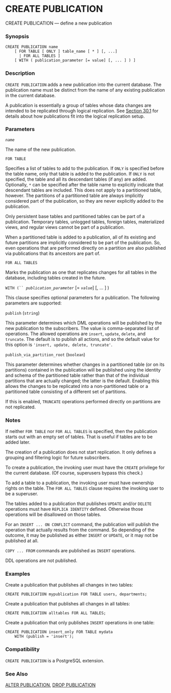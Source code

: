 # CREATE PUBLICATION

CREATE PUBLICATION — define a new publication

### Synopsis

```
CREATE PUBLICATION name
    [ FOR TABLE [ ONLY ] table_name [ * ] [, ...]
      | FOR ALL TABLES ]
    [ WITH ( publication_parameter [= value] [, ... ] ) ]
```

### Description

`CREATE PUBLICATION` adds a new publication into the current database. The publication name must be distinct from the name of any existing publication in the current database.

A publication is essentially a group of tables whose data changes are intended to be replicated through logical replication. See [Section 30.1](https://www.postgresql.org/docs/13/logical-replication-publication.html) for details about how publications fit into the logical replication setup.

### Parameters

_`name`_

The name of the new publication.

`FOR TABLE`

Specifies a list of tables to add to the publication. If `ONLY` is specified before the table name, only that table is added to the publication. If `ONLY` is not specified, the table and all its descendant tables (if any) are added. Optionally, `*` can be specified after the table name to explicitly indicate that descendant tables are included. This does not apply to a partitioned table, however. The partitions of a partitioned table are always implicitly considered part of the publication, so they are never explicitly added to the publication.

Only persistent base tables and partitioned tables can be part of a publication. Temporary tables, unlogged tables, foreign tables, materialized views, and regular views cannot be part of a publication.

When a partitioned table is added to a publication, all of its existing and future partitions are implicitly considered to be part of the publication. So, even operations that are performed directly on a partition are also published via publications that its ancestors are part of.

`FOR ALL TABLES`

Marks the publication as one that replicates changes for all tables in the database, including tables created in the future.

`WITH (`` `_`publication_parameter`_ \[= _`value`_] \[, ... ] )

This clause specifies optional parameters for a publication. The following parameters are supported:

`publish` (`string`)

This parameter determines which DML operations will be published by the new publication to the subscribers. The value is comma-separated list of operations. The allowed operations are `insert`, `update`, `delete`, and `truncate`. The default is to publish all actions, and so the default value for this option is `'insert, update, delete, truncate'`.

`publish_via_partition_root` (`boolean`)

This parameter determines whether changes in a partitioned table (or on its partitions) contained in the publication will be published using the identity and schema of the partitioned table rather than that of the individual partitions that are actually changed; the latter is the default. Enabling this allows the changes to be replicated into a non-partitioned table or a partitioned table consisting of a different set of partitions.

If this is enabled, `TRUNCATE` operations performed directly on partitions are not replicated.

### Notes

If neither `FOR TABLE` nor `FOR ALL TABLES` is specified, then the publication starts out with an empty set of tables. That is useful if tables are to be added later.

The creation of a publication does not start replication. It only defines a grouping and filtering logic for future subscribers.

To create a publication, the invoking user must have the `CREATE` privilege for the current database. (Of course, superusers bypass this check.)

To add a table to a publication, the invoking user must have ownership rights on the table. The `FOR ALL TABLES` clause requires the invoking user to be a superuser.

The tables added to a publication that publishes `UPDATE` and/or `DELETE` operations must have `REPLICA IDENTITY` defined. Otherwise those operations will be disallowed on those tables.

For an `INSERT ... ON CONFLICT` command, the publication will publish the operation that actually results from the command. So depending of the outcome, it may be published as either `INSERT` or `UPDATE`, or it may not be published at all.

`COPY ... FROM` commands are published as `INSERT` operations.

DDL operations are not published.

### Examples

Create a publication that publishes all changes in two tables:

```
CREATE PUBLICATION mypublication FOR TABLE users, departments;
```

Create a publication that publishes all changes in all tables:

```
CREATE PUBLICATION alltables FOR ALL TABLES;
```

Create a publication that only publishes `INSERT` operations in one table:

```
CREATE PUBLICATION insert_only FOR TABLE mydata
    WITH (publish = 'insert');
```

### Compatibility

`CREATE PUBLICATION` is a PostgreSQL extension.

### See Also

[ALTER PUBLICATION](alter-publication.md), [DROP PUBLICATION](drop-publication.md)
